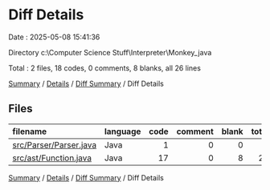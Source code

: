 # Diff Details

Date : 2025-05-08 15:41:36

Directory c:\\Computer Science Stuff\\Interpreter\\Monkey_java

Total : 2 files,  18 codes, 0 comments, 8 blanks, all 26 lines

[Summary](results.md) / [Details](details.md) / [Diff Summary](diff.md) / Diff Details

## Files
| filename | language | code | comment | blank | total |
| :--- | :--- | ---: | ---: | ---: | ---: |
| [src/Parser/Parser.java](/src/Parser/Parser.java) | Java | 1 | 0 | 0 | 1 |
| [src/ast/Function.java](/src/ast/Function.java) | Java | 17 | 0 | 8 | 25 |

[Summary](results.md) / [Details](details.md) / [Diff Summary](diff.md) / Diff Details